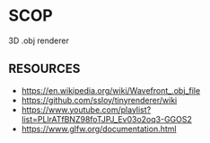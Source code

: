 # SCOP
3D .obj renderer

## RESOURCES
- https://en.wikipedia.org/wiki/Wavefront_.obj_file
- https://github.com/ssloy/tinyrenderer/wiki
- https://www.youtube.com/playlist?list=PLlrATfBNZ98foTJPJ_Ev03o2oq3-GGOS2
- https://www.glfw.org/documentation.html

